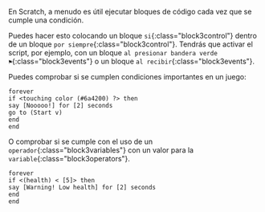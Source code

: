 En Scratch, a menudo es útil ejecutar bloques de código cada vez que se cumple una condición.

Puedes hacer esto colocando un bloque `si`{:class="block3control"} dentro de un bloque `por siempre`{:class="block3control"}. Tendrás que activar el script, por ejemplo, con un bloque `al presionar bandera verde ⚑`{:class="block3events"} o un bloque `al recibir`{:class="block3events"}.

Puedes comprobar si se cumplen condiciones importantes en un juego:

```blocks3
forever
if <touching color (#6a4200) ?> then
say [Nooooo!] for [2] seconds
go to (Start v)
end
end
```

O comprobar si se cumple con el uso de un `operador`{:class="block3variables"} con un valor para la `variable`{:class="block3operators"}.

```blocks3
forever
if <(health) < [5]> then
say [Warning! Low health] for [2] seconds
end
end
```
